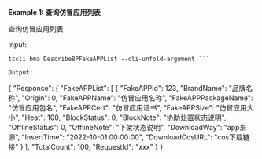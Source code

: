 **Example 1: 查询仿冒应用列表**

查询仿冒应用列表

Input: 

```
tccli bma DescribeBPFakeAPPList --cli-unfold-argument ```

Output: 
```
{
    "Response": {
        "FakeAPPList": [
            {
                "FakeAPPId": 123,
                "BrandName": "品牌名称",
                "Origin": 0,
                "FakeAPPName": "仿冒应用名称",
                "FakeAPPPackageName": "仿冒应用包名",
                "FakeAPPCert": "仿冒应用证书",
                "FakeAPPSize": "仿冒应用大小",
                "Heat": 100,
                "BlockStatus": 0,
                "BlockNote": "协助处置状态说明",
                "OfflineStatus": 0,
                "OfflineNote": "下架状态说明",
                "DownloadWay": "app来源",
                "InsertTime": "2022-10-01 00:00:00",
                "DownloadCosURL": "cos下载链接"
            }
        ],
        "TotalCount": 100,
        "RequestId": "xxx"
    }
}
```

